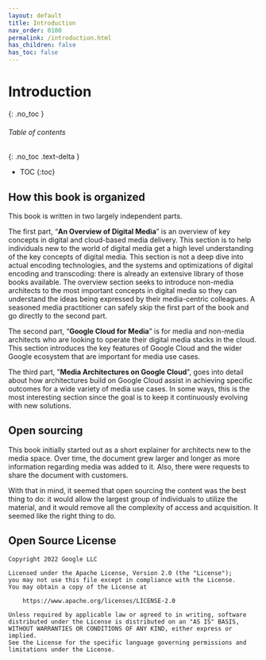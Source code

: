 ```yaml
---
layout: default
title: Introduction
nav_order: 0100
permalink: /introduction.html
has_children: false
has_toc: false
---
```

# Introduction
{: .no_toc }

###### Table of contents
{: .no_toc .text-delta }

- TOC
{:toc}

## How this book is organized
This book is written in two largely independent parts.

The first part, “**An Overview of Digital Media**” is an overview of key concepts in digital and cloud-based media delivery.
This section is to help individuals new to the world of digital media get a high level understanding of the
key concepts of digital media. This section is not a deep dive into actual encoding technologies, and the systems and
optimizations of digital encoding and transcoding: there is already an extensive library of those books available.
The overview section seeks to introduce non-media architects to the most important concepts in digital media so they
can understand the ideas being expressed by their media-centric colleagues. A seasoned media practitioner can safely
skip the first part of the book and go directly to the second part.

The second part, “**Google Cloud for Media**” is for media and non-media architects who are looking to operate their
digital media stacks in the cloud. This section introduces the key features of Google Cloud and
the wider Google ecosystem that are important for media use cases.

The third part, "**Media Architectures on Google Cloud**", goes into detail about
how architectures build on Google Cloud assist in achieving specific outcomes for
a wide variety of media use cases. In some ways, this is the most interesting
section since the goal is to keep it continuously evolving with new solutions.

## Open sourcing
This book initially started out as a short explainer for architects new to the media space. Over time, the document
grew larger and longer as more information regarding media was added to it. Also, there were requests to share the
document with customers.

With that in mind, it seemed that open sourcing the content was the best thing to do: it would allow the largest group
of individuals to utilize the material, and it would remove all the complexity of access and acquisition. It seemed
like the right thing to do.

## Open Source License
```text
Copyright 2022 Google LLC

Licensed under the Apache License, Version 2.0 (the "License");
you may not use this file except in compliance with the License.
You may obtain a copy of the License at

    https://www.apache.org/licenses/LICENSE-2.0

Unless required by applicable law or agreed to in writing, software
distributed under the License is distributed on an "AS IS" BASIS,
WITHOUT WARRANTIES OR CONDITIONS OF ANY KIND, either express or implied.
See the License for the specific language governing permissions and
limitations under the License.
```